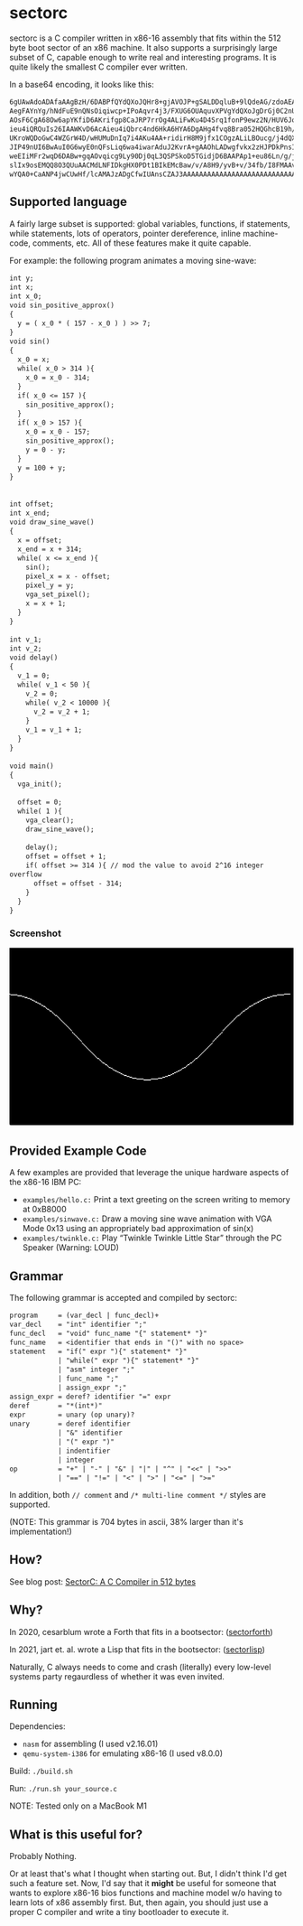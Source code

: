 # sectorc
sectorc is a C compiler written in x86-16 assembly that fits within the 512 byte boot sector of an x86 machine. It also supports a
surprisingly large subset of C, capable enough to write real and interesting programs. It is quite likely the smallest C compiler ever written.

In a base64 encoding, it looks like this:

```
6gUAwAdoADAfaAAgBzH/6DABPfQYdQXoJQHr8+gjAVOJP+gSALDDqluB+9lQdeAG/zdoAEAfy+gI
AegFAYnYg/hNdFuE9nQNsOiqiwcp+IPoAqvr4j3/FXUG6OUAquvXPVgYdQXoJgDrGj0C2nUGV+gb
AOsF6CgA68Ow6apYKfiD6AKrifgp8CaJRP7rrOg4ALiFwKu4D4Srq1fonP9ewz2N/HUV6JoA6BkA
ieu4iQRQuIs26IAAWKvD6AcAieu4iQbrc4nd6HkA6HYA6DgAHg4fvq8Bra052HQGhcB19h/DrVCw
UKroWQDoGwC4WZGrW4D/wHUMuDnIq7i4AKu4AA+ridirH8M9jfx1COgzALiLBOucg/j4dQXorf/r
JIP49nUI6BwAuI0G6wyE0nQFsLiq6wa4iwarAduJ2KvrA+gAAOhLADwgfvkx2zHJPDkPnsI8IH4S
weEIiMFr2wqD6DABw+gqAOvqicg9Ly90Dj0qL3QSPSkoD5TGidjD6BAAPAp1+eu86Ln/g/jDdfjr
slIx9osEMQQ8O3QUuAACMdLNFIDkgHX0PDt1BIkEMcBaw/v/A8H9/yvB+v/34fb/I8FMAAvBLgAz
wYQA0+CaANP4jwCUwHf/lcAMAJzADgCfwIUAnsCZAJ3AAAAAAAAAAAAAAAAAAAAAAAAAAAAAVao=
```

## Supported language

A fairly large subset is supported: global variables, functions, if statements, while statements, lots of operators, pointer dereference, inline machine-code, comments, etc.
All of these features make it quite capable.

For example: the following program animates a moving sine-wave:

```
int y;
int x;
int x_0;
void sin_positive_approx()
{
  y = ( x_0 * ( 157 - x_0 ) ) >> 7;
}
void sin()
{
  x_0 = x;
  while( x_0 > 314 ){
    x_0 = x_0 - 314;
  }
  if( x_0 <= 157 ){
    sin_positive_approx();
  }
  if( x_0 > 157 ){
    x_0 = x_0 - 157;
    sin_positive_approx();
    y = 0 - y;
  }
  y = 100 + y;
}


int offset;
int x_end;
void draw_sine_wave()
{
  x = offset;
  x_end = x + 314;
  while( x <= x_end ){
    sin();
    pixel_x = x - offset;
    pixel_y = y;
    vga_set_pixel();
    x = x + 1;
  }
}

int v_1;
int v_2;
void delay()
{
  v_1 = 0;
  while( v_1 < 50 ){
    v_2 = 0;
    while( v_2 < 10000 ){
      v_2 = v_2 + 1;
    }
    v_1 = v_1 + 1;
  }
}

void main()
{
  vga_init();

  offset = 0;
  while( 1 ){
    vga_clear();
    draw_sine_wave();

    delay();
    offset = offset + 1;
    if( offset >= 314 ){ // mod the value to avoid 2^16 integer overflow
      offset = offset - 314;
    }
  }
}
```

### Screenshot

![Moving Sinwave](img/sinwave.png)

## Provided Example Code

A few examples are provided that leverage the unique hardware aspects of the x86-16 IBM PC:
- `examples/hello.c:` Print a text greeting on the screen writing to memory at 0xB8000
- `examples/sinwave.c:` Draw a moving sine wave animation with VGA Mode 0x13 using an appropriately bad approximation of sin(x)
- `examples/twinkle.c:` Play “Twinkle Twinkle Little Star” through the PC Speaker (Warning: LOUD)

## Grammar
  
The following grammar is accepted and compiled by sectorc:

```
program     = (var_decl | func_decl)+
var_decl    = "int" identifier ";"
func_decl   = "void" func_name "{" statement* "}"
func_name   = <identifier that ends in "()" with no space>
statement   = "if(" expr "){" statement* "}"
            | "while(" expr "){" statement* "}"
            | "asm" integer ";"
            | func_name ";"
            | assign_expr ";"
assign_expr = deref? identifier "=" expr
deref       = "*(int*)"
expr        = unary (op unary)?
unary       = deref identifier
            | "&" identifier
            | "(" expr ")"
            | indentifier
            | integer
op          = "+" | "-" | "&" | "|" | "^" | "<<" | ">>"
            | "==" | "!=" | "<" | ">" | "<=" | ">="
```

In addition, both `// comment` and `/* multi-line comment */` styles are supported.

(NOTE: This grammar is 704 bytes in ascii, 38% larger than it's implementation!)

## How?

See blog post: [SectorC: A C Compiler in 512 bytes](http://localhost:8080/sectorc.html)

## Why?

In 2020, cesarblum wrote a Forth that fits in a bootsector: ([sectorforth](https://github.com/cesarblum/sectorforth))

In 2021, jart et. al. wrote a Lisp that fits in the bootsector: ([sectorlisp](https://github.com/jart/sectorlisp))

Naturally, C always needs to come and crash (literally) every low-level systems party regaurdless of whether it was even invited.

## Running

Dependencies:
  - `nasm` for assembling (I used v2.16.01)
  - `qemu-system-i386` for emulating x86-16 (I used v8.0.0)

Build: `./build.sh`

Run: `./run.sh your_source.c`

NOTE: Tested only on a MacBook M1

## What is this useful for?

Probably Nothing.

Or at least that's what I thought when starting out. But, I didn't think I'd get such a feature set. Now, I'd say that it **might** be
useful for someone that wants to explore x86-16 bios functions and machine model w/o having to learn lots of x86 assembly first. But, then again, you
should just use a proper C compiler and write a tiny bootloader to execute it.
